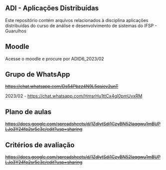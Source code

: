 ## ADI - Aplicações Distribuídas

Este repositório contém arquivos relacionados à disciplina aplicações distribuídas do curso de análise e desenvolvimento
de sistemas do IFSP - Guarulhos

## Moodle
Acesse o moodle e procure por ADID6_2023/02

## Grupo de WhatsApp
~~https://chat.whatsapp.com/Ds54Pbzz4N9L5qsiev2unT~~

2023/02 - https://chat.whatsapp.com/HmsrHu1ttCx4gI0pmUvxRM

## Plano de aulas
~~https://docs.google.com/spreadsheets/d/1ZdlytSdi1CzyBN52laqgwu1mBUPLJo3Y24fp2sr5c3c/edit?usp=sharing~~


## Critérios de avaliação

~~https://docs.google.com/spreadsheets/d/1ZdlytSdi1CzyBN52laqgwu1mBUPLJo3Y24fp2sr5c3c/edit?usp=sharing~~
